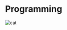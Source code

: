 # Programming
![cat](https://user-images.githubusercontent.com/129683062/229369772-d4289888-c67a-4912-8365-c11ff4161c3b.jpg)
